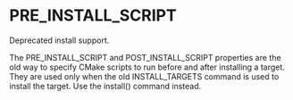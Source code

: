   

# PRE_INSTALL_SCRIPT  
Deprecated install support.  

The PRE_INSTALL_SCRIPT and POST_INSTALL_SCRIPT properties are
the old way to specify CMake scripts to run before and after installing a
target.  They are used only when the old INSTALL_TARGETS command is
used to install the target.  Use the install() command instead.  

